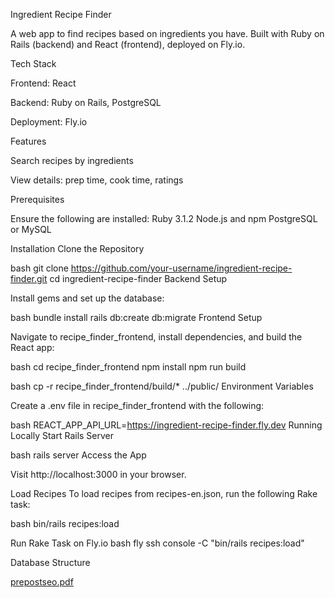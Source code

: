 Ingredient Recipe Finder

A web app to find recipes based on ingredients you have. Built with Ruby on Rails (backend) and React (frontend), deployed on Fly.io.

Tech Stack

Frontend: React

Backend: Ruby on Rails, PostgreSQL

Deployment: Fly.io

Features

Search recipes by ingredients

View details: prep time, cook time, ratings



Prerequisites

Ensure the following are installed:
Ruby 3.1.2
Node.js and npm
PostgreSQL or MySQL


Installation
Clone the Repository

bash
git clone https://github.com/your-username/ingredient-recipe-finder.git
cd ingredient-recipe-finder
Backend Setup

Install gems and set up the database:

bash
bundle install
rails db:create db:migrate
Frontend Setup

Navigate to recipe_finder_frontend, install dependencies, and build the React app:

bash
cd recipe_finder_frontend
npm install
npm run build

bash
cp -r recipe_finder_frontend/build/* ../public/
Environment Variables

Create a .env file in recipe_finder_frontend with the following:

bash
REACT_APP_API_URL=https://ingredient-recipe-finder.fly.dev
Running Locally
Start Rails Server

bash
rails server
Access the App

Visit http://localhost:3000 in your browser.

Load Recipes
To load recipes from recipes-en.json, run the following Rake task:

bash
bin/rails recipes:load


Run Rake Task on Fly.io
bash
fly ssh console -C "bin/rails recipes:load"

Database Structure

[prepostseo.pdf](https://github.com/user-attachments/files/17587349/prepostseo.pdf)
